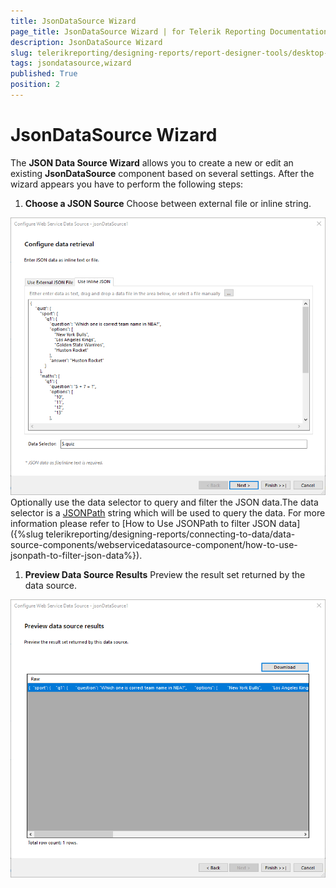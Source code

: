 ```yaml
---
title: JsonDataSource Wizard
page_title: JsonDataSource Wizard | for Telerik Reporting Documentation
description: JsonDataSource Wizard
slug: telerikreporting/designing-reports/report-designer-tools/desktop-designers/tools/data-source-wizards/jsondatasource-wizard
tags: jsondatasource,wizard
published: True
position: 2
---
```


# JsonDataSource Wizard

The __JSON Data Source Wizard__ allows you to create a new or edit an existing __JsonDataSource__ component based on several settings. After the wizard appears you have to perform the following steps: 

1. __Choose a JSON Source__ Choose between external file or inline string. 

  ![Json Data Source Source](images/DataSources/JsonDataSourceSource.png)Optionally use the data selector to query and filter the JSON data.The data selector is a [JSONPath](https://www.newtonsoft.com/json/help/html/QueryJsonSelectTokenJsonPath.htm) string which will be used to query the data. For more information please refer to [How to Use JSONPath to filter JSON data]({%slug telerikreporting/designing-reports/connecting-to-data/data-source-components/webservicedatasource-component/how-to-use-jsonpath-to-filter-json-data%}). 

1. __Preview Data Source Results__ Preview the result set returned by the data source. 

  ![Json Data Source Preview](images/DataSources/JsonDataSourcePreview.png)

